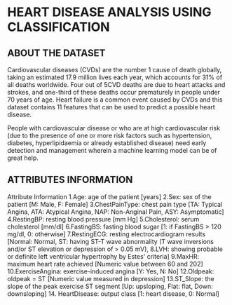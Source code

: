 # HEART DISEASE ANALYSIS USING CLASSIFICATION

##  ABOUT THE DATASET

Cardiovascular diseases (CVDs) are the number 1 cause of death globally, taking an estimated 17.9 million lives each year, which accounts for 31% of all deaths worldwide. Four out of 5CVD deaths are due to heart attacks and strokes, and one-third of these deaths occur prematurely in people under 70 years of age. Heart failure is a common event caused by CVDs and this dataset contains 11 features that can be used to predict a possible heart disease.

People with cardiovascular disease or who are at high cardiovascular risk (due to the presence of one or more risk factors such as hypertension, diabetes, hyperlipidaemia or already established disease) need early detection and management wherein a machine learning model can be of great help.

## ATTRIBUTES INFORMATION

Attribute Information 1.Age: age of the patient [years] 2.Sex: sex of the patient [M: Male, F: Female] 3.ChestPainType: chest pain type [TA: Typical Angina, ATA: Atypical Angina, NAP: Non-Anginal Pain, ASY: Asymptomatic] 4.RestingBP: resting blood pressure [mm Hg] 5.Cholesterol: serum cholesterol [mm/dl] 6.FastingBS: fasting blood sugar [1: if FastingBS > 120 mg/dl, 0: otherwise] 7.RestingECG: resting electrocardiogram results [Normal: Normal, ST: having ST-T wave abnormality (T wave inversions and/or ST elevation or depression of > 0.05 mV), 8.LVH: showing probable or definite left ventricular hypertrophy by Estes' criteria] 9.MaxHR: maximum heart rate achieved [Numeric value between 60 and 202] 10.ExerciseAngina: exercise-induced angina [Y: Yes, N: No] 12.Oldpeak: oldpeak = ST [Numeric value measured in depression] 13.ST_Slope: the slope of the peak exercise ST segment [Up: upsloping, Flat: flat, Down: downsloping] 14. HeartDisease: output class [1: heart disease, 0: Normal]